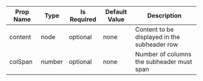 <table><thead><tr><th>Prop Name</th><th>Type</th><th>Is Required</th><th>Default Value</th><th>Description</th></tr></thead><tbody><tr><td>content</td><td>node</td><td>optional</td><td>none</td><td>Content to be displayed in the subheader row</td></tr><tr><td>colSpan</td><td>number</td><td>optional</td><td>none</td><td>Number of columns the subheader must span</td></tr></tbody><table>